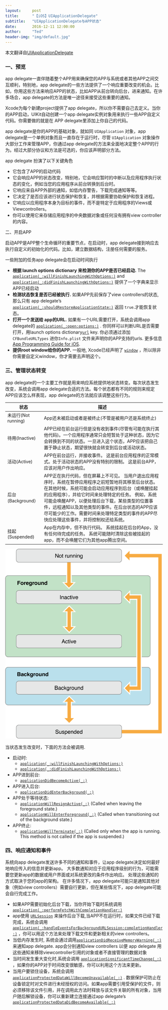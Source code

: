 ```yaml
---
layout:     post
title:      "【iOS】UIApplicationDelegate"
subtitle:   "UIApplicationDelegate与APP状态"
date:       2016-12-11 12:00:00
author:     "Ted"
header-img: "img/default.jpg"
---
```


本文翻译自[UIApplicationDelegate](https://developer.apple.com/documentation/uikit/uiapplicationdelegate)

### 一、预览

app delegate一直伴随着整个APP用来确保您的APP与系统或者其他APP之间交互顺利，特别地，app delegate的一些方法提供了一个响应重要改变的机会。比如，你用这些方法来响应APP的状态，比如APP从前台转向后台，进来通知。在许多场合，app delegate的方法是唯一途径来接受这些重要的通知。

Xcode为每个新建project提供了app delegate，所以你不需要自己去定义。当你的APP启动，UIKit自动创建一个app delegate实例对象用来执行一些APP自定义代码。你需要做的就是在 APP delegate里添加上你自己的代码。

app delegate是你的APP的基础对象，就如同 `UIApplication` 对象，app delegate是一个单例对象而且一直存在于运行时，尽管 `UIApplication` 对象操作大部分工作来管理APP，你通过app delegate的方法来全面地决定整个APP的行为。经过大部分协议和方法是可选的，你应该声明部分方法。

app delegate 扮演了以下关键角色

- 它包含了APP的启动代码
- 它会响应APP的状态改变，特别地，它会响应暂时的中断以及应用程序执行状态的变化，例如当您的应用程序从前台转换到后台时。
- 它响应来自APP外部的通知，如低内存警告，下载完成通知等等。
- 它决定了是否应该进行状态保护和恢复，并根据需要协助保护和恢复进程。
- 它响应以应用程序本身为目标的事件，而不是特定于应用程序的Views或Viewcontrollers。
- 你可以使用它来存储应用程序的中央数据对象或任何没有拥有view controller的内容。

二、开启APP

启动APP是APP整个生命循环的重要节点，在启动时，app delegate接到响应去执行自定义的初始化的代码。比如，建立数据结构，注册任何需要的服务。

一些附加的任务app delegate会在启动时间执行

- **根据 launch options dictionary 来检测你的APP是否已经启动.** The [`application(_:willFinishLaunchingWithOptions:)`](https://developer.apple.com/documentation/uikit/uiapplicationdelegate/1623032-application) and [`application(_:didFinishLaunchingWithOptions:)`](https://developer.apple.com/documentation/uikit/uiapplicationdelegate/1622921-application) 提供了一个字典来显示APP已经启动
- **检测状态恢复是否已经被执行.**  如果APP先前保存了view controllers的状态, 那么只有 app delegate’s [`application(_:shouldRestoreApplicationState:)`](https://developer.apple.com/documentation/uikit/uiapplicationdelegate/1622987-application) 返回 `true`.才能恢复状态。
- **打开一个发送给 app的URL.** 如果有一个URL需要打开，系统会调用app delegate的 [`application(_:open:options:)`](https://developer.apple.com/documentation/uikit/uiapplicationdelegate/1623112-application) . 你同样可以判断URL是否需要打开，用launch options dictionary[`url`](https://developer.apple.com/documentation/uikit/uiapplicationlaunchoptionskey/1622996-url) key. 你必须通过添加 `CFBundleURLTypes` 进你`Info.plist` 文件来声明你的APP支持的urls. 更多信息 [App Programming Guide for iOS](https://developer.apple.com/library/content/documentation/iPhone/Conceptual/iPhoneOSProgrammingGuide/Introduction/Introduction.html#//apple_ref/doc/uid/TP40007072).
- **提供root window给你的APP.** 一般地, Xcode已经声明了 [`window`](https://developer.apple.com/documentation/uikit/uiapplicationdelegate/1623056-window) ，所以除非你需要自定义window，你才需要去声明这个。

### 三、管理状态转变

app delegate的一个主要工作就是用来响应系统提供地状态转变。每次状态发生改变，系统会调用app delegate合适的方法。每个状态都有不同的规则来规定APP应该怎么样表现，app delegate的方法就应该调整这些行为。

| 状态               | 描述                                       |
| ---------------- | ---------------------------------------- |
| 未运行(Not running) | App还未被启动或者是被终止(不管是被用户还是系统终止)             |
| 待用(Inactive)     | APP已经在前台运行但是没有收到事件(尽管有可能在执行其他代码)。一个应用程序通常只会短暂处于这种状态，因为它会转换到不同的状态。一旦进入这个状态，APP应该把自己置于静止状态，期望很快就会转变到后台或活动状态。 |
| 活动(Active)       | APP在前台运行，并接收事件。 这是前台应用程序的正常模式。处于活动状态的APP没有特别的限制。 这是前台APP，应该对用户作出响应。 |
| 后台(Background）   | APP正在执行代码，但在屏幕上不可见。 当用户退出应用程序时，系统在暂停应用程序之前短暂地将其移至后台状态。 在其他时候，系统可能会启动应用程序到后台（或唤醒挂起的应用程序），并给它时间来处理特定的任务。 例如，系统可能会唤醒APP，以便处理后台下载，某些类型的位置事件，远程通知以及其他类型的事件。在后台状态的APP应该尽可能少的工作。需要时间来处理特定类型的事件的APP尽快应处理这些事件，并将控制权还给系统。 |
| 挂起(Suspended)    | App在内存中，但不执行代码。 系统挂起在后台的App，没有任何待完成的任务。 系统可能随时清除这些被挂起的app，而不会唤醒它们为其他app腾出空间。 |

![img](/img/Simple_2/06.png)

当状态发生改变时，下面的方法会被调用. 

- 启动时:
  - [`application(_:willFinishLaunchingWithOptions:)`](https://developer.apple.com/documentation/uikit/uiapplicationdelegate/1623032-application)
  - [`application(_:didFinishLaunchingWithOptions:)`](https://developer.apple.com/documentation/uikit/uiapplicationdelegate/1622921-application)
- APP进到前台:
  - [`applicationDidBecomeActive(_:)`](https://developer.apple.com/documentation/uikit/uiapplicationdelegate/1622956-applicationdidbecomeactive)
- APP进入后台:
  - [`applicationDidEnterBackground(_:)`](https://developer.apple.com/documentation/uikit/uiapplicationdelegate/1622997-applicationdidenterbackground)
- APP处于等待状态:
  - [`applicationWillResignActive(_:)`](https://developer.apple.com/documentation/uikit/uiapplicationdelegate/1622950-applicationwillresignactive) (Called when leaving the foreground state.)
  - [`applicationWillEnterForeground(_:)`](https://developer.apple.com/documentation/uikit/uiapplicationdelegate/1623076-applicationwillenterforeground) (Called when transitioning out of the background state.)
- APP终止:
  - [`applicationWillTerminate(_:)`](https://developer.apple.com/documentation/uikit/uiapplicationdelegate/1623111-applicationwillterminate) (Called only when the app is running. This method is not called if the app is suspended.)

### 四、响应通知和事件

系统向app delegate发送许多不同的通知和事件，让app delegate决定如何最好地响应传入的信息并更新app。 大多数通知对应于应用程序级别的行为，可能需要您更新app的数据或用户界面或对系统更改的条件作出响应。 处理这些通知的方式取决于您的app的架构。 在许多情况下，app delegate可能只是通知其他对象（例如view controllers）需要自行更新，但在某些情况下，app delegate可能会自行完成工作。

- 如果APP需要初始化后台下载，当你开始下载时系统调用 [`application(_:performFetchWithCompletionHandler:)`](https://developer.apple.com/documentation/uikit/uiapplicationdelegate/1623125-application) 
- app使用 [`URLSession`](https://developer.apple.com/documentation/foundation/urlsession) 来操作后台下载,当APP不在运行时，如果文件已经下载完成，系统会调用 [`application(_:handleEventsForBackgroundURLSession:completionHandler:)`](https://developer.apple.com/documentation/uikit/uiapplicationdelegate/1622941-application) ，你可以用这个方法来处理下载文件和更新相关的view controllers。
- 当低内存发生时, 系统会通过调用[`applicationDidReceiveMemoryWarning(_:)`](https://developer.apple.com/documentation/uikit/uiapplicationdelegate/1623063-applicationdidreceivememorywarni) 来通知app delegate. app会分别通知view controllers 以便 app delegate 用这些通知来移除viewcontroller引用的对象或者不直接管理的数据对象
- 当时间发生重大变化时,系统会调用 [`applicationSignificantTimeChange(_:)`](https://developer.apple.com/documentation/uikit/uiapplicationdelegate/1622992-applicationsignificanttimechange) ，如果你的APP对于时间改变很敏感，你可以利用这个方法来更新。
- 当用户要锁住设备，系统会调用 [`applicationProtectedDataWillBecomeUnavailable(_:)`](https://developer.apple.com/documentation/uikit/uiapplicationdelegate/1623019-applicationprotecteddatawillbeco) .  数据保护可防止在设备锁定时对文件进行未经授权的访问。如果app需要引用受保护的文件，则必须移除该文件引用，并在调用此方法时释放与该文件关联的所有对象，当用户随后解锁设备，你可以重新建立连接通过app delegate’s [`applicationProtectedDataDidBecomeAvailable(_:)`](https://developer.apple.com/documentation/uikit/uiapplicationdelegate/1623044-applicationprotecteddatadidbecom) 

